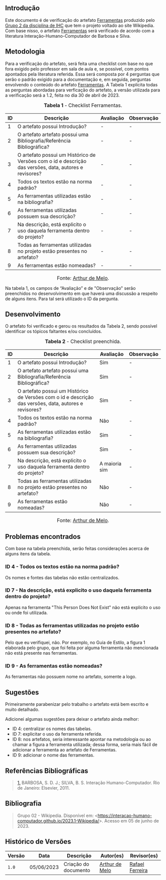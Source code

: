 ## Introdução

Este documento é de verificação do artefato [Ferramentas](https://interacao-humano-computador.github.io/2023.1-Wikipedia/planejamento/ferramentas/) produzido pelo [Grupo 2 da disciplina de IHC](https://interacao-humano-computador.github.io/2023.1-Wikipedia/) que tem o projeto voltado ao site Wikipedia. Com base nisso, o artefato [Ferramentas](https://interacao-humano-computador.github.io/2023.1-Wikipedia/planejamento/ferramentas/) será verificado de acordo com a literatura Interação-Humano-Computador de Barbosa e Silva.

## Metodologia

Para a verificação do artefato, será feita uma checklist com base no que fora exigido pelo professor em sala de aula e, se possível, com pontos apontados pela literatura referida. Essa será composta por 4 perguntas que serão o padrão exigido para a documentação e, em seguida, perguntas envolvendo o conteúdo do artefato [Ferramentas](https://interacao-humano-computador.github.io/2023.1-Wikipedia/planejamento/ferramentas/). A Tabela 1 explicita todas as perguntas abordadas para verficação do artefato, a versão utilizada para a verificação será a 1.2, feita no dia 30 de abril de 2023.

<font size="3"><p style="text-align: center"><b>Tabela 1</b> - Checklist Ferramentas. </p></font>

| ID  | Descrição     | Avaliação | Observação |
|-----| --------------------------------------------------------------------------------------------------------------- | --------- | --------- |
| 1   | O artefato possui Introdução?                                                                          | -        | - |
| 2   | O artefato artefato possui uma Bibliografia/Referência Bibliográfica?                                  | -        | - |
| 3   | O artefato possui um Histórico de Versões com o id e descrição das versões, data, autores e revisores? | -        | - |
| 4   | Todos os textos estão na norma padrão?                                                                 | -        | - |
| 5   | As ferramentas utilizadas estão na bibliografia?                    | -        | - |
| 6   | As ferramentas utilizadas possuem sua descrição?                                      | -        | - |
| 7   | Na descrição, está explicito o uso daquela ferramenta dentro do projeto?             | -        | - |
| 8   | Todas as ferramentas utilizadas no projeto estão presentes no artefato?                       | -        | - |
| 9   | As ferramentas estão nomeadas?               | -        | - |

<font size="3"><p style="text-align: center">Fonte: [Arthur de Melo](https://github.com/arthurmlv).</p></font>

Na tabela 1, os campos de “Avaliação” e de "Observação" serão preenchidos no desenvolvimento em que haverá uma discussão a respeito de alguns itens. Para tal será utilizado o ID da pergunta.

## Desenvolvimento
O artefato foi verificado e gerou os resultados da Tabela 2, sendo possível identificar os tópicos faltantes e/ou concluídos.

<font size="3"><p style="text-align: center"><b>Tabela 2</b> - Checklist preenchida. </p></font> 

| ID  | Descrição     | Avaliação | Observação |
|-----| --------------------------------------------------------------------------------------------------------------- | --------- | --------- |
| 1   | O artefato possui Introdução?                                                                          | Sim        | - |
| 2   | O artefato artefato possui uma Bibliografia/Referência Bibliográfica?                                  | Sim        | - |
| 3   | O artefato possui um Histórico de Versões com o id e descrição das versões, data, autores e revisores? | Sim        | - |
| 4   | Todos os textos estão na norma padrão?                                                                 | Não        | - |
| 5   | As ferramentas utilizadas estão na bibliografia?                    | Sim       | - |
| 6   | As ferramentas utilizadas possuem sua descrição?                                      | Sim        | - |
| 7   | Na descrição, está explicito o uso daquela ferramenta dentro do projeto?             | A maioria sim       | - |
| 8   | Todas as ferramentas utilizadas no projeto estão presentes no artefato?                       | Não        | - |
| 9   | As ferramentas estão nomeadas?               | Não        | - |

<font size="3"><p style="text-align: center">Fonte: [Arthur de Melo](https://github.com/arthurmlv).</p></font>

## Problemas encontrados
Com base na tabela preenchida, serão feitas considerações acerca de alguns itens da tabela.

### ID 4 - Todos os textos estão na norma padrão? 
Os nomes e fontes das tabelas não estão centralizados.

### ID 7 - Na descrição, está explicito o uso daquela ferramenta dentro do projeto?
Apenas na ferramenta "This Person Does Not Exist" não está explicito o uso ou onde foi utilizada.

### ID 8 - Todas as ferramentas utilizadas no projeto estão presentes no artefato?
Pelo que eu verifiquei, não. Por exemplo, no Guia de Estilo, a figura 1 elaborada pelo grupo, que foi feita por alguma ferramenta não mencionada não está presente nas ferramentas.

### ID 9 - As ferramentas estão nomeadas?
As ferramentas não possuem nome no artefato, somente a logo.

## Sugestões
Primeiramente parabenizar pelo trabalho o artefato está bem escrito e muito detalhado.

Adicionei algumas sugestões para deixar o artefato ainda melhor:

* ID 4: centralizar os nomes das tabelas.
* ID 7: explicitar o uso da ferramenta referida.
* ID 8: nos artefatos, seria interessante apontar na metodologia ou ao chamar a figura a ferramenta utilizada; dessa forma, seria mais fácil de adicionar a ferramenta ao artefato de Ferramentas.
* ID 9: adicionar o nome das ferramentas.

## Referências Bibliográficas
> <a id="REF1" href="#anchor_1">1.</a> BARBOSA, S. D. J.; SILVA, B. S. Interação Humano-Computador. Rio de Janeiro: Elsevier, 2011.

## Bibliografia
>Grupo 02 - Wikipedia. Disponível em: <<https://interacao-humano-computador.github.io/2023.1-Wikipedia/>>. Acesso em 05 de junho de 2023.

## Histórico de Versões

Versão  |   Data   | Descrição | Autor(es) | Revisor(es)
--------- | ------ | ------ | ---------- | ----------
 `1.0` | 05/06/2023 | Criação do documento | [Arthur de Melo](https://github.com/arthurmlv) | [Rafael Ferreira](https://github.com/RafaelCLG0) |